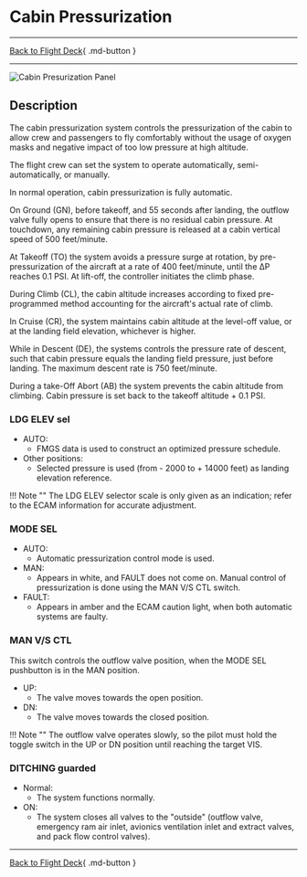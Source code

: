 # Cabin Pressurization

---

[Back to Flight Deck](../index.md){ .md-button }

---

![Cabin Presurization Panel](../../../assets/a32nx-briefing/overhead-panel/Cabin-Press-Panel.jpg "Cabin Presurization Panel")

## Description

The cabin pressurization system controls the pressurization of the cabin to allow crew and passengers to fly comfortably without the usage of oxygen masks and negative impact of too low pressure at high altitude.

The flight crew can set the system to operate automatically, semi-automatically, or manually.

In normal operation, cabin pressurization is fully automatic.

On Ground (GN), before takeoff, and 55 seconds after landing, the outflow valve fully opens to ensure that there is no residual cabin pressure. At touchdown, any remaining cabin pressure is released at a cabin vertical speed of 500 feet/minute.

At Takeoff (TO) the system avoids a pressure surge at rotation, by pre-pressurization of the aircraft at a rate of 400 feet/minute, until the &#916;P reaches 0.1 PSI. At lift-off, the controller initiates the climb phase.

During Climb (CL), the cabin altitude increases according to fixed pre-programmed method accounting for the aircraft's actual rate of climb.

In Cruise (CR), the system maintains cabin altitude at the level-off value, or at the landing field elevation, whichever is higher.

While in Descent (DE), the systems controls the pressure rate of descent, such that cabin pressure equals the landing field pressure, just before landing. The maximum descent rate is 750 feet/minute.

During a take-Off Abort (AB) the system prevents the cabin altitude from climbing. Cabin pressure is set back to the takeoff altitude + 0.1 PSI.

###  LDG ELEV sel

- AUTO:
    - FMGS data is used to construct an optimized pressure schedule.
- Other positions:
    - Selected pressure is used (from - 2000 to + 14000 feet) as landing elevation reference.

!!! Note ""
    The LDG ELEV selector scale is only given as an indication; refer to the ECAM information for accurate adjustment.

### MODE SEL

- AUTO:
    - Automatic pressurization control mode is used.
- MAN:
    - Appears in white, and FAULT does not come on. Manual control of pressurization is done using the MAN V/S CTL switch.
- FAULT:
    - Appears in amber and the ECAM caution light, when both automatic systems are faulty.

### MAN V/S CTL

This switch controls the outflow valve position, when the MODE SEL pushbutton is in the MAN position.

- UP:
    - The valve moves towards the open position.
- DN:
    - The valve moves towards the closed position.

!!! Note ""
    The outflow valve operates slowly, so the pilot must hold the toggle switch in the UP or DN position until reaching the target VIS.

### DITCHING guarded

- Normal:
    - The system functions normally.
- ON:
    - The system closes all valves to the "outside" (outflow valve, emergency ram air inlet, avionics ventilation inlet and extract valves, and pack flow control valves).

---

[Back to Flight Deck](../index.md){ .md-button }

